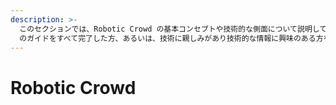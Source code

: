 ```yaml
---
description: >-
  このセクションでは、Robotic Crowd の基本コンセプトや技術的な側面について説明しています。想定する読者層は、Robotic Crowd
  のガイドをすべて完了した方、あるいは、技術に親しみがあり技術的な情報に興味のある方を想定しています。
---
```


# Robotic Crowd



